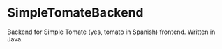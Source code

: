 # SimpleTomateBackend

Backend for Simple Tomate (yes, tomato in Spanish)  frontend. Written in Java.
